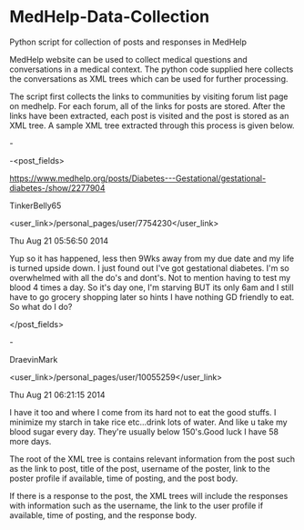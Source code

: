 # MedHelp-Data-Collection
Python script for collection of posts and responses in MedHelp

MedHelp website can be used to collect medical questions and conversations in a medical context. The python code supplied here collects the conversations as XML trees which can be used for further processing.

The script first collects the links to communities by visiting forum list page on medhelp. For each forum, all of the links for posts are stored. After the links have been extracted, each post is visited and the post is stored as an XML tree. A sample XML tree extracted through this process is given below.

-<post>


-<post_fields>

<href>https://www.medhelp.org/posts/Diabetes---Gestational/gestational-diabetes-/show/2277904</href>

<title>gestational diabetes</title>

<username>TinkerBelly65</username>

<user_link>/personal_pages/user/7754230</user_link>

<time>Thu Aug 21 05:56:50 2014</time>

<body>Yup so it has happened, less then 9Wks away from my due date and my life is turned upside down. I just found out I've got gestational diabetes. I'm so overwhelmed with all the do's and dont's. Not to mention having to test my blood 4 times a day. So it's day one, I'm starving BUT its only 6am and I still have to go grocery shopping later so hints I have nothing GD friendly to eat. So what do I do?</body>

</post_fields>


-<response resp_id="0">

<username>DraevinMark</username>

<user_link>/personal_pages/user/10055259</user_link>

<time>Thu Aug 21 06:21:15 2014</time>

<body>I have it too and where I come from its hard not to eat the good stuffs. I minimize my starch in take rice etc...drink lots of water. And like u take my blood sugar every day. They're usually below 150's.Good luck I have 58 more days.</body>

</response>

</post>

The root of the XML tree is contains relevant information from the post such as the link to post, title of the post, username of the poster, link to the poster profile if available, time of posting, and the post body.

If there is a response to the post,  the XML trees will include the responses with information such as the username, the link to the user profile if available, time of posting, and the response body.

